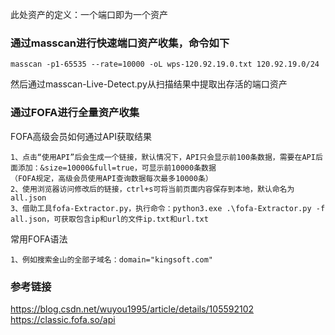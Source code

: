 此处资产的定义：一个端口即为一个资产

### 通过masscan进行快速端口资产收集，命令如下
```
masscan -p1-65535 --rate=10000 -oL wps-120.92.19.0.txt 120.92.19.0/24
```
然后通过masscan-Live-Detect.py从扫描结果中提取出存活的端口资产

### 通过FOFA进行全量资产收集
FOFA高级会员如何通过API获取结果
```
1、点击“使用API”后会生成一个链接，默认情况下，API只会显示前100条数据，需要在API后面添加：&size=10000&full=true，可显示前10000条数据
（FOFA规定，高级会员使用API查询数据每次最多10000条）
2、使用浏览器访问修改后的链接，ctrl+s可将当前页面内容保存到本地，默认命名为all.json
3、借助工具fofa-Extractor.py，执行命令：python3.exe .\fofa-Extractor.py -f all.json，可获取包含ip和url的文件ip.txt和url.txt
```
常用FOFA语法
```
1、例如搜索金山的全部子域名：domain="kingsoft.com"
```

### 参考链接
https://blog.csdn.net/wuyou1995/article/details/105592102  
https://classic.fofa.so/api
